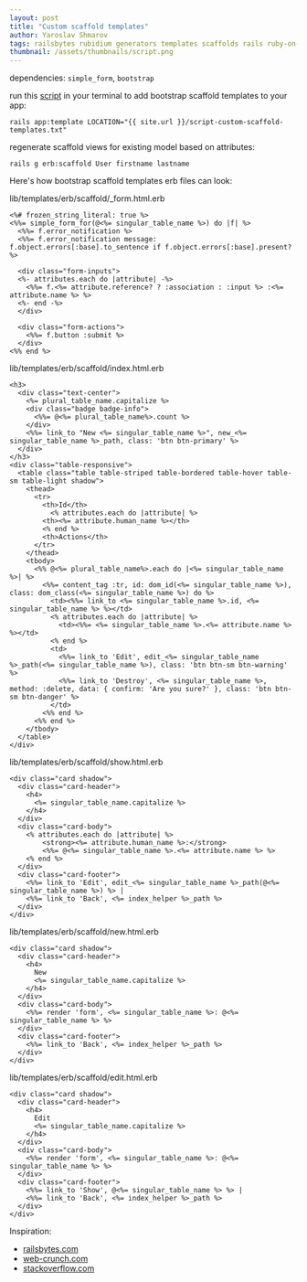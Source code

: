 ```yaml
---
layout: post
title: "Custom scaffold templates"
author: Yaroslav Shmarov
tags: railsbytes rubidium generators templates scaffolds rails ruby-on-rails-6
thumbnail: /assets/thumbnails/script.png
---
```


dependencies: `simple_form`, `bootstrap`

run this [script](/script-custom-scaffold-templates.txt) in your terminal to add bootstrap scaffold templates to your app:
```
rails app:template LOCATION="{{ site.url }}/script-custom-scaffold-templates.txt"
```
regenerate scaffold views for existing model based on attributes:
```
rails g erb:scaffold User firstname lastname
```

Here's how bootstrap scaffold templates erb files can look:

lib/templates/erb/scaffold/_form.html.erb
```
<%# frozen_string_literal: true %>
<%%= simple_form_for(@<%= singular_table_name %>) do |f| %>
  <%%= f.error_notification %>
  <%%= f.error_notification message: f.object.errors[:base].to_sentence if f.object.errors[:base].present? %>

  <div class="form-inputs">
  <%- attributes.each do |attribute| -%>
    <%%= f.<%= attribute.reference? ? :association : :input %> :<%= attribute.name %> %>
  <%- end -%>
  </div>

  <div class="form-actions">
    <%%= f.button :submit %>
  </div>
<%% end %>
```
lib/templates/erb/scaffold/index.html.erb
```
<h3>
  <div class="text-center">
    <%= plural_table_name.capitalize %>
    <div class="badge badge-info">
      <%%= @<%= plural_table_name%>.count %>
    </div>
    <%%= link_to "New <%= singular_table_name %>", new_<%= singular_table_name %>_path, class: 'btn btn-primary' %>
  </div>
</h3>
<div class="table-responsive">
  <table class="table table-striped table-bordered table-hover table-sm table-light shadow">
    <thead>
      <tr>
        <th>Id</th>
    	  <% attributes.each do |attribute| %>
        <th><%= attribute.human_name %></th>
        <% end %>
        <th>Actions</th>
      </tr>
    </thead>
    <tbody>
      <%% @<%= plural_table_name%>.each do |<%= singular_table_name %>| %>
        <%%= content_tag :tr, id: dom_id(<%= singular_table_name %>), class: dom_class(<%= singular_table_name %>) do %>
          <td><%%= link_to <%= singular_table_name %>.id, <%= singular_table_name %> %></td>
          <% attributes.each do |attribute| %>
            <td><%%= <%= singular_table_name %>.<%= attribute.name %> %></td>
          <% end %>
          <td>
            <%%= link_to 'Edit', edit_<%= singular_table_name %>_path(<%= singular_table_name %>), class: 'btn btn-sm btn-warning' %>
            <%%= link_to 'Destroy', <%= singular_table_name %>, method: :delete, data: { confirm: 'Are you sure?' }, class: 'btn btn-sm btn-danger' %>
          </td>
        <%% end %>
      <%% end %>
    </tbody>
  </table>
</div>
```
lib/templates/erb/scaffold/show.html.erb
```
<div class="card shadow">
  <div class="card-header">
    <h4>
      <%= singular_table_name.capitalize %>
    </h4>
  </div>
  <div class="card-body">
    <% attributes.each do |attribute| %>
        <strong><%= attribute.human_name %>:</strong>
        <%%= @<%= singular_table_name %>.<%= attribute.name %> %>
    <% end %>
  </div>
  <div class="card-footer">
    <%%= link_to 'Edit', edit_<%= singular_table_name %>_path(@<%= singular_table_name %>) %> |
    <%%= link_to 'Back', <%= index_helper %>_path %>
  </div>
</div>
```
lib/templates/erb/scaffold/new.html.erb
```
<div class="card shadow">
  <div class="card-header">
    <h4>
      New
      <%= singular_table_name.capitalize %>
    </h4>
  </div>
  <div class="card-body">
    <%%= render 'form', <%= singular_table_name %>: @<%= singular_table_name %> %>
  </div>
  <div class="card-footer">
    <%%= link_to 'Back', <%= index_helper %>_path %>
  </div>
</div>
```
lib/templates/erb/scaffold/edit.html.erb
```
<div class="card shadow">
  <div class="card-header">
    <h4>
      Edit
      <%= singular_table_name.capitalize %>
    </h4>
  </div>
  <div class="card-body">
    <%%= render 'form', <%= singular_table_name %>: @<%= singular_table_name %> %>
  </div>
  <div class="card-footer">
    <%%= link_to 'Show', @<%= singular_table_name %> %> |
    <%%= link_to 'Back', <%= index_helper %>_path %>
  </div>
</div>
```

Inspiration: 

* [railsbytes.com](https://railsbytes.com/public/templates/VqqsG8)
* [web-crunch.com](https://web-crunch.com/posts/how-to-create-custom-scaffold-templates-in-ruby-on-rails)
* [stackoverflow.com](https://stackoverflow.com/questions/8114866/create-ruby-on-rails-views-only-after-controllers-and-models-are-already-creat)